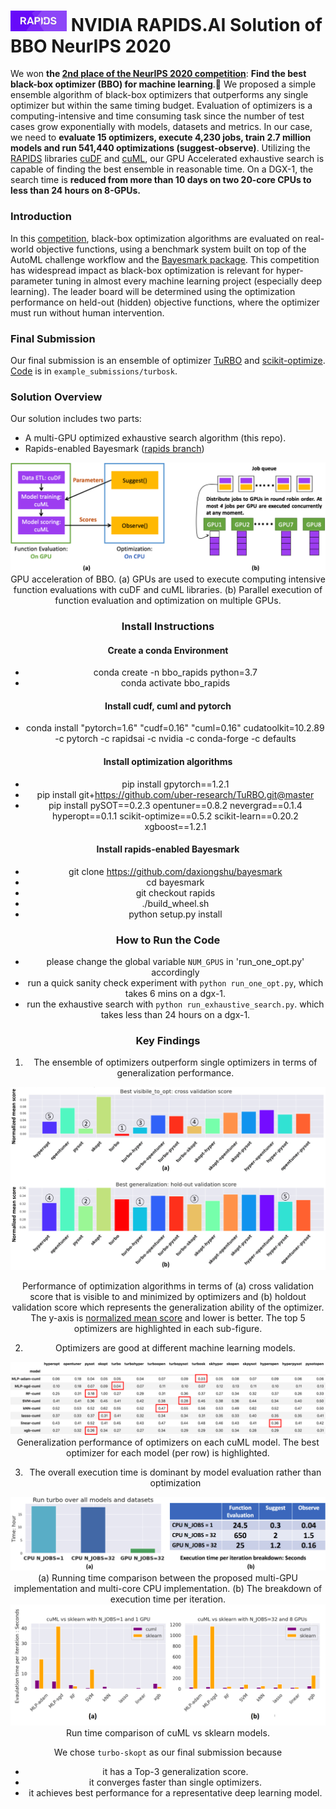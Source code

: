 # <div align="left"><img src="img/rapids_logo.png" width="90px"/>&nbsp;NVIDIA RAPIDS.AI Solution of BBO NeurIPS 2020</div>
We won **the [2nd place of the NeurIPS 2020 competition](https://bbochallenge.com/leaderboard)**: **Find the best black-box optimizer (BBO) for machine learning**.🎉 
We proposed a simple ensemble algorithm of black-box optimizers that outperforms any single optimizer but within the same timing budget. 
Evaluation of optimizers is a computing-intensive and time consuming task since the number of test cases grow exponentially with models, datasets and metrics. In our case, we need to **evaluate 15 optimizers, execute 4,230 jobs, train 2.7 million models and run 541,440 optimizations (suggest-observe)**. Utilizing the [RAPIDS](rapids.ai) libraries [cuDF](https://github.com/rapidsai/cudf) and [cuML](https://github.com/rapidsai/cuml), our GPU Accelerated exhaustive search is capable of finding the best ensemble in reasonable time. On a DGX-1, the search time is **reduced from more than 10 days on two 20-core CPUs to less than 24 hours on 8-GPUs.**

### Introduction
In this [competition](https://bbochallenge.com), black-box optimization algorithms are evaluated on real-world objective functions, using a benchmark system built on top of the AutoML challenge workflow and the [Bayesmark package](https://github.com/uber/bayesmark). This competition has widespread impact as black-box optimization is relevant for hyper-parameter tuning in almost every machine learning project (especially deep learning). The leader board will be determined using the optimization performance on held-out (hidden) objective functions, where the optimizer must run without human intervention. 

### Final Submission
Our final submission is an ensemble of optimizer [TuRBO](https://github.com/uber-research/TuRBO) and [scikit-optimize](https://scikit-optimize.github.io/stable/). [Code](https://github.com/daxiongshu/rapids-ai-BBO-2nd-place-solution/tree/master/example_submissions/turbosk) is in `example_submissions/turbosk`.

### Solution Overview
Our solution includes two parts:
- A multi-GPU optimized exhaustive search algorithm (this repo).
- Rapids-enabled Bayesmark ([rapids branch](https://github.com/daxiongshu/bayesmark/tree/rapids)) 

<div align="center"><img src="img/image1.png" />
  GPU acceleration of BBO. (a) GPUs are used to execute computing intensive function evaluations with cuDF and cuML libraries. (b) Parallel execution of function evaluation and optimization on multiple GPUs.

### Install Instructions
#### Create a conda Environment
- conda create -n bbo_rapids python=3.7
- conda activate bbo_rapids
#### Install cudf, cuml and pytorch
- conda install "pytorch=1.6" "cudf=0.16" "cuml=0.16" cudatoolkit=10.2.89 -c pytorch -c rapidsai -c nvidia -c conda-forge -c defaults
#### Install optimization algorithms
- pip install gpytorch==1.2.1
- pip install git+https://github.com/uber-research/TuRBO.git@master
- pip install pySOT==0.2.3 opentuner==0.8.2 nevergrad==0.1.4 hyperopt==0.1.1 scikit-optimize==0.5.2 scikit-learn==0.20.2 xgboost==1.2.1
#### Install rapids-enabled Bayesmark
- git clone https://github.com/daxiongshu/bayesmark
- cd bayesmark
- git checkout rapids
- ./build_wheel.sh
- python setup.py install

### How to Run the Code
- please change the global variable `NUM_GPUS` in 'run_one_opt.py' accordingly
- run a quick sanity check experiment with `python run_one_opt.py`, which takes 6 mins on a dgx-1.
- run the exhaustive search with `python run_exhaustive_search.py`. which takes less than 24 hours on a dgx-1.

### Key Findings
1. The ensemble of optimizers outperform single optimizers in terms of generalization performance.
<div align="center"><img src="img/image2.png" />

Performance of optimization algorithms in terms of (a) cross validation score that is visible to and minimized by optimizers and (b) holdout validation score which represents the generalization ability of the optimizer. The y-axis is [normalized mean score](https://bayesmark.readthedocs.io/en/latest/scoring.html#mean-scores) and lower is better. The top 5 optimizers are highlighted in each sub-figure.
  
2. Optimizers are good at different machine learning models.
<div align="center"><img src="img/image4.png" />
Generalization performance of optimizers on each cuML model. The best optimizer for each model (per row) is highlighted.
 


3. The overall execution time is dominant by model evaluation rather than optimization
<div align="center"><img src="img/image5.png" />
  (a) Running time comparison between the proposed multi-GPU implementation and multi-core CPU implementation. (b) The breakdown of execution time per iteration.
  
<div align="center"><img src="img/time.png" />
  Run time comparison of cuML vs sklearn models.



We chose `turbo-skopt` as our final submission because 
- it has a Top-3 generalization score.
- it converges faster than single optimizers.
- it achieves best performance for a representative deep learning model.
